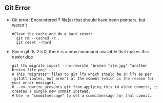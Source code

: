 ## Git Error
-  Git error: Encountered 7 file(s) that should have been pointers, but weren't
   ```shell
   #Clear the cache and do a hard reset:
     git rm --cached -r .
     git reset --hard
   ```
- Since git lfs 2.5.0, there is a new command available that makes this easier [doc](https://github.com/git-lfs/git-lfs/blob/main/docs/man/git-lfs-migrate.1.ronn#import-no-rewrite)
  ```shell
  git lfs migrate import --no-rewrite "broken file.jpg" "another broken file.png" ...
  # This "migrates" files to git lfs which should be in lfs as per .gitattributes, but aren't at the moment (which is the reason for your error message).
  # --no-rewrite prevents git from applying this to older commits, it creates a single new commit instead.
  # Use -m "commitmessage" to set a commitmessage for that commit.
  ```
